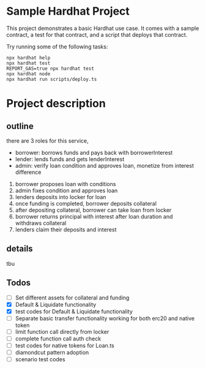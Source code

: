 # Sample Hardhat Project

This project demonstrates a basic Hardhat use case. It comes with a sample contract, a test for that contract, and a script that deploys that contract.

Try running some of the following tasks:

```shell
npx hardhat help
npx hardhat test
REPORT_GAS=true npx hardhat test
npx hardhat node
npx hardhat run scripts/deploy.ts
```

# Project description

## outline

there are 3 roles for this service,
- borrower: borrows funds and pays back with borrowerInterest
- lender: lends funds and gets lenderInterest
- admin: verify loan condition and approves loan, monetize from interest difference

1. borrower proposes loan with conditions
2. admin fixes condition and approves loan
3. lenders deposits into locker for loan
4. once funding is completed, borrower deposits collateral
5. after depositing collateral, borrower can take loan from locker
6. borrower returns principal with interest after loan duration and withdraws collateral
7. lenders claim their deposits and interest

## details

tbu

## Todos

- [ ] Set different assets for collateral and funding
- [x] Default & Liquidate functionality
- [x] test codes for Default & Liquidate functionality
- [ ] Separate basic transfer functionality working for both erc20 and native token
- [ ] limit function call directly from locker
- [ ] complete function call auth check
- [ ] test codes for native tokens for Loan.ts
- [ ] diamondcut pattern adoption
- [ ] scenario test codes
